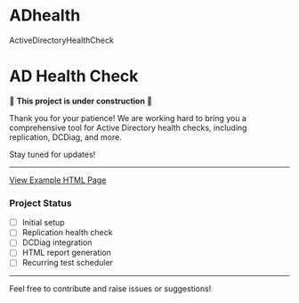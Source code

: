 # ADhealth
ActiveDirectoryHealthCheck


# AD Health Check

🚧 **This project is under construction** 🚧

Thank you for your patience! We are working hard to bring you a comprehensive tool for Active Directory health checks, including replication, DCDiag, and more.

Stay tuned for updates!

---

<a href="https://dakhama-mehdi.github.io/ADhealth/Example/HealthAD.html" target="_blank">View Example HTML Page</a>

### Project Status

- [ ] Initial setup
- [ ] Replication health check
- [ ] DCDiag integration
- [ ] HTML report generation
- [ ] Recurring test scheduler

---

Feel free to contribute and raise issues or suggestions!

